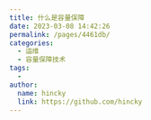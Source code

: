 ```yaml
---
title: 什么是容量保障
date: 2023-03-08 14:42:26
permalink: /pages/4461db/
categories:
  - 运维
  - 容量保障技术
tags:
  - 
author: 
  name: hincky
  link: https://github.com/hincky
---
```

